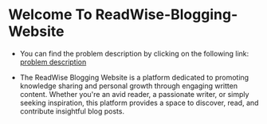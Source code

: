 # Welcome To ReadWise-Blogging-Website

- You can find the problem description by clicking on the following link: [ problem description](https://stdntpartners-my.sharepoint.com/:w:/g/personal/brian_kemboi_studentambassadors_com/ETZzfMgb1P1GkT75ymGxuYYBOPDhZZiwmQGP3cvG8aWuMg?e=CfGxHH)



 - The ReadWise Blogging Website is a platform dedicated to promoting knowledge sharing and personal growth through engaging written content. Whether you're an avid reader, a passionate writer, or simply seeking inspiration, this platform provides a space to discover, read, and contribute insightful blog posts.
